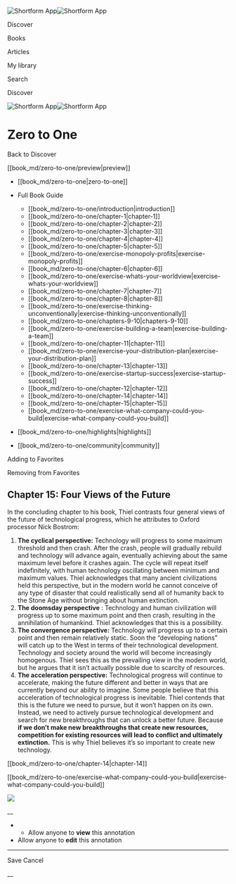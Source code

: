 ![Shortform App](/img/logo.36a2399e.svg)![Shortform App](/img/logo-dark.70c1b072.svg)

Discover

Books

Articles

My library

Search

Discover

![Shortform App](/img/logo.36a2399e.svg)![Shortform App](/img/logo-dark.70c1b072.svg)

# Zero to One

Back to Discover

[[book_md/zero-to-one/preview|preview]]

  * [[book_md/zero-to-one|zero-to-one]]
  * Full Book Guide

    * [[book_md/zero-to-one/introduction|introduction]]
    * [[book_md/zero-to-one/chapter-1|chapter-1]]
    * [[book_md/zero-to-one/chapter-2|chapter-2]]
    * [[book_md/zero-to-one/chapter-3|chapter-3]]
    * [[book_md/zero-to-one/chapter-4|chapter-4]]
    * [[book_md/zero-to-one/chapter-5|chapter-5]]
    * [[book_md/zero-to-one/exercise-monopoly-profits|exercise-monopoly-profits]]
    * [[book_md/zero-to-one/chapter-6|chapter-6]]
    * [[book_md/zero-to-one/exercise-whats-your-worldview|exercise-whats-your-worldview]]
    * [[book_md/zero-to-one/chapter-7|chapter-7]]
    * [[book_md/zero-to-one/chapter-8|chapter-8]]
    * [[book_md/zero-to-one/exercise-thinking-unconventionally|exercise-thinking-unconventionally]]
    * [[book_md/zero-to-one/chapters-9-10|chapters-9-10]]
    * [[book_md/zero-to-one/exercise-building-a-team|exercise-building-a-team]]
    * [[book_md/zero-to-one/chapter-11|chapter-11]]
    * [[book_md/zero-to-one/exercise-your-distribution-plan|exercise-your-distribution-plan]]
    * [[book_md/zero-to-one/chapter-13|chapter-13]]
    * [[book_md/zero-to-one/exercise-startup-success|exercise-startup-success]]
    * [[book_md/zero-to-one/chapter-12|chapter-12]]
    * [[book_md/zero-to-one/chapter-14|chapter-14]]
    * [[book_md/zero-to-one/chapter-15|chapter-15]]
    * [[book_md/zero-to-one/exercise-what-company-could-you-build|exercise-what-company-could-you-build]]
  * [[book_md/zero-to-one/highlights|highlights]]
  * [[book_md/zero-to-one/community|community]]



Adding to Favorites 

Removing from Favorites 

## Chapter 15: Four Views of the Future

In the concluding chapter to his book, Thiel contrasts four general views of the future of technological progress, which he attributes to Oxford processor Nick Bostrom:

  1. **The cyclical perspective:** Technology will progress to some maximum threshold and then crash. After the crash, people will gradually rebuild and technology will advance again, eventually achieving about the same maximum level before it crashes again. The cycle will repeat itself indefinitely, with human technology oscillating between minimum and maximum values. Thiel acknowledges that many ancient civilizations held this perspective, but in the modern world he cannot conceive of any type of disaster that could realistically send all of humanity back to the Stone Age without bringing about human extinction.
  2. **The doomsday perspective** : Technology and human civilization will progress up to some maximum point and then crash, resulting in the annihilation of humankind. Thiel acknowledges that this is a possibility.
  3. **The convergence perspective:** Technology will progress up to a certain point and then remain relatively static. Soon the “developing nations” will catch up to the West in terms of their technological development. Technology and society around the world will become increasingly homogenous. Thiel sees this as the prevailing view in the modern world, but he argues that it isn’t actually possible due to scarcity of resources.
  4. **The acceleration perspective:** Technological progress will continue to accelerate, making the future different and better in ways that are currently beyond our ability to imagine. Some people believe that this acceleration of technological progress is inevitable. Thiel contends that this is the future we need to pursue, but it won’t happen on its own. Instead, we need to actively pursue technological development and search for new breakthroughs that can unlock a better future. Because **if we don’t make new breakthroughs that create new resources, competition for existing resources will lead to conflict and ultimately extinction.** This is why Thiel believes it’s so important to create new technology.



[[book_md/zero-to-one/chapter-14|chapter-14]]

[[book_md/zero-to-one/exercise-what-company-could-you-build|exercise-what-company-could-you-build]]

![](https://bat.bing.com/action/0?ti=56018282&Ver=2&mid=5f614bab-579e-49ae-8e1d-7523545c449f&sid=72e6e650642c11eeb2dd2161d176fe8d&vid=72e70890642c11eeb72d79fe7b6df2c6&vids=0&msclkid=N&pi=0&lg=en-US&sw=800&sh=600&sc=24&nwd=1&tl=Shortform%20%7C%20Book&p=https%3A%2F%2Fwww.shortform.com%2Fapp%2Fbook%2Fzero-to-one%2Fchapter-15&r=&lt=1020&evt=pageLoad&sv=1&rn=784516)

__

  *   * Allow anyone to **view** this annotation
  * Allow anyone to **edit** this annotation



* * *

Save Cancel

__



